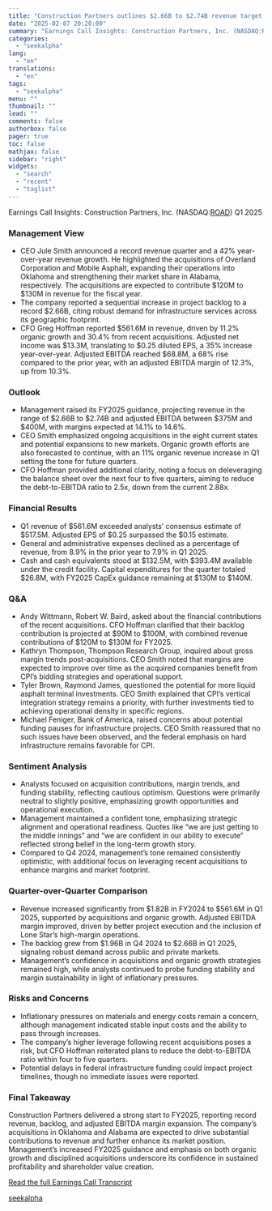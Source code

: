 ```yaml
---
title: "Construction Partners outlines $2.66B to $2.74B revenue target for FY2025, supported by acquisitions and record backlog"
date: "2025-02-07 20:20:00"
summary: "Earnings Call Insights: Construction Partners, Inc. (NASDAQ:ROAD) Q1 2025 Management View CEO Jule Smith announced a record revenue quarter and a 42% year-over-year revenue growth. He highlighted the acquisitions of Overland Corporation and Mobile Asphalt, expanding their operations into Oklahoma and strengthening their market share in Alabama, respectively. The acquisitions..."
categories:
  - "seekalpha"
lang:
  - "en"
translations:
  - "en"
tags:
  - "seekalpha"
menu: ""
thumbnail: ""
lead: ""
comments: false
authorbox: false
pager: true
toc: false
mathjax: false
sidebar: "right"
widgets:
  - "search"
  - "recent"
  - "taglist"
---
```


Earnings Call Insights: Construction Partners, Inc. (NASDAQ:[ROAD](https://seekingalpha.com/symbol/ROAD "Construction Partners, Inc.")) Q1 2025

### Management View

* CEO Jule Smith announced a record revenue quarter and a 42% year-over-year revenue growth. He highlighted the acquisitions of Overland Corporation and Mobile Asphalt, expanding their operations into Oklahoma and strengthening their market share in Alabama, respectively. The acquisitions are expected to contribute $120M to $130M in revenue for the fiscal year.
* The company reported a sequential increase in project backlog to a record $2.66B, citing robust demand for infrastructure services across its geographic footprint.
* CFO Greg Hoffman reported $561.6M in revenue, driven by 11.2% organic growth and 30.4% from recent acquisitions. Adjusted net income was $13.3M, translating to $0.25 diluted EPS, a 35% increase year-over-year. Adjusted EBITDA reached $68.8M, a 68% rise compared to the prior year, with an adjusted EBITDA margin of 12.3%, up from 10.3%.

### Outlook

* Management raised its FY2025 guidance, projecting revenue in the range of $2.66B to $2.74B and adjusted EBITDA between $375M and $400M, with margins expected at 14.1% to 14.6%.
* CEO Smith emphasized ongoing acquisitions in the eight current states and potential expansions to new markets. Organic growth efforts are also forecasted to continue, with an 11% organic revenue increase in Q1 setting the tone for future quarters.
* CFO Hoffman provided additional clarity, noting a focus on deleveraging the balance sheet over the next four to five quarters, aiming to reduce the debt-to-EBITDA ratio to 2.5x, down from the current 2.88x.

### Financial Results

* Q1 revenue of $561.6M exceeded analysts’ consensus estimate of $517.5M. Adjusted EPS of $0.25 surpassed the $0.15 estimate.
* General and administrative expenses declined as a percentage of revenue, from 8.9% in the prior year to 7.9% in Q1 2025.
* Cash and cash equivalents stood at $132.5M, with $393.4M available under the credit facility. Capital expenditures for the quarter totaled $26.8M, with FY2025 CapEx guidance remaining at $130M to $140M.

### Q&A

* Andy Wittmann, Robert W. Baird, asked about the financial contributions of the recent acquisitions. CFO Hoffman clarified that their backlog contribution is projected at $90M to $100M, with combined revenue contributions of $120M to $130M for FY2025.
* Kathryn Thompson, Thompson Research Group, inquired about gross margin trends post-acquisitions. CEO Smith noted that margins are expected to improve over time as the acquired companies benefit from CPI’s bidding strategies and operational support.
* Tyler Brown, Raymond James, questioned the potential for more liquid asphalt terminal investments. CEO Smith explained that CPI’s vertical integration strategy remains a priority, with further investments tied to achieving operational density in specific regions.
* Michael Feniger, Bank of America, raised concerns about potential funding pauses for infrastructure projects. CEO Smith reassured that no such issues have been observed, and the federal emphasis on hard infrastructure remains favorable for CPI.

### Sentiment Analysis

* Analysts focused on acquisition contributions, margin trends, and funding stability, reflecting cautious optimism. Questions were primarily neutral to slightly positive, emphasizing growth opportunities and operational execution.
* Management maintained a confident tone, emphasizing strategic alignment and operational readiness. Quotes like “we are just getting to the middle innings” and “we are confident in our ability to execute” reflected strong belief in the long-term growth story.
* Compared to Q4 2024, management’s tone remained consistently optimistic, with additional focus on leveraging recent acquisitions to enhance margins and market footprint.

### Quarter-over-Quarter Comparison

* Revenue increased significantly from $1.82B in FY2024 to $561.6M in Q1 2025, supported by acquisitions and organic growth. Adjusted EBITDA margin improved, driven by better project execution and the inclusion of Lone Star’s high-margin operations.
* The backlog grew from $1.96B in Q4 2024 to $2.66B in Q1 2025, signaling robust demand across public and private markets.
* Management’s confidence in acquisitions and organic growth strategies remained high, while analysts continued to probe funding stability and margin sustainability in light of inflationary pressures.

### Risks and Concerns

* Inflationary pressures on materials and energy costs remain a concern, although management indicated stable input costs and the ability to pass through increases.
* The company’s higher leverage following recent acquisitions poses a risk, but CFO Hoffman reiterated plans to reduce the debt-to-EBITDA ratio within four to five quarters.
* Potential delays in federal infrastructure funding could impact project timelines, though no immediate issues were reported.

### Final Takeaway

Construction Partners delivered a strong start to FY2025, reporting record revenue, backlog, and adjusted EBITDA margin expansion. The company’s acquisitions in Oklahoma and Alabama are expected to drive substantial contributions to revenue and further enhance its market position. Management’s increased FY2025 guidance and emphasis on both organic growth and disciplined acquisitions underscore its confidence in sustained profitability and shareholder value creation.

[Read the full Earnings Call Transcript](https://seekingalpha.com/symbol/ROAD/earnings/transcripts)

[seekalpha](https://seekingalpha.com/news/4405220-construction-partners-outlines-2_66b-to-2_74b-revenue-target-for-fy2025-supported-by)
